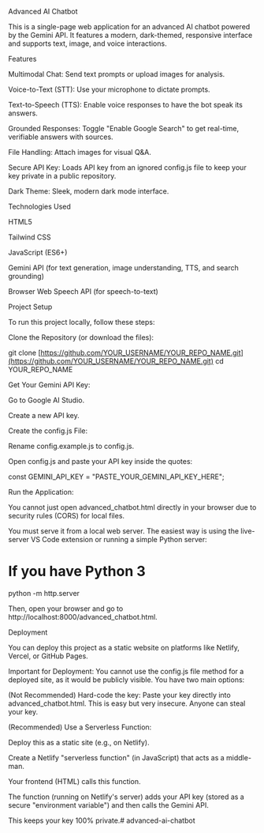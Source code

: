 Advanced AI Chatbot

This is a single-page web application for an advanced AI chatbot powered by the Gemini API. It features a modern, dark-themed, responsive interface and supports text, image, and voice interactions.

Features

Multimodal Chat: Send text prompts or upload images for analysis.

Voice-to-Text (STT): Use your microphone to dictate prompts.

Text-to-Speech (TTS): Enable voice responses to have the bot speak its answers.

Grounded Responses: Toggle "Enable Google Search" to get real-time, verifiable answers with sources.

File Handling: Attach images for visual Q&A.

Secure API Key: Loads API key from an ignored config.js file to keep your key private in a public repository.

Dark Theme: Sleek, modern dark mode interface.

Technologies Used

HTML5

Tailwind CSS

JavaScript (ES6+)

Gemini API (for text generation, image understanding, TTS, and search grounding)

Browser Web Speech API (for speech-to-text)

Project Setup

To run this project locally, follow these steps:

Clone the Repository (or download the files):

git clone [https://github.com/YOUR_USERNAME/YOUR_REPO_NAME.git](https://github.com/YOUR_USERNAME/YOUR_REPO_NAME.git)
cd YOUR_REPO_NAME


Get Your Gemini API Key:

Go to Google AI Studio.

Create a new API key.

Create the config.js File:

Rename config.example.js to config.js.

Open config.js and paste your API key inside the quotes:

const GEMINI_API_KEY = "PASTE_YOUR_GEMINI_API_KEY_HERE";


Run the Application:

You cannot just open advanced_chatbot.html directly in your browser due to security rules (CORS) for local files.

You must serve it from a local web server. The easiest way is using the live-server VS Code extension or running a simple Python server:

# If you have Python 3
python -m http.server


Then, open your browser and go to http://localhost:8000/advanced_chatbot.html.

Deployment

You can deploy this project as a static website on platforms like Netlify, Vercel, or GitHub Pages.

Important for Deployment: You cannot use the config.js file method for a deployed site, as it would be publicly visible. You have two main options:

(Not Recommended) Hard-code the key: Paste your key directly into advanced_chatbot.html. This is easy but very insecure. Anyone can steal your key.

(Recommended) Use a Serverless Function:

Deploy this as a static site (e.g., on Netlify).

Create a Netlify "serverless function" (in JavaScript) that acts as a middle-man.

Your frontend (HTML) calls this function.

The function (running on Netlify's server) adds your API key (stored as a secure "environment variable") and then calls the Gemini API.

This keeps your key 100% private.# advanced-ai-chatbot
